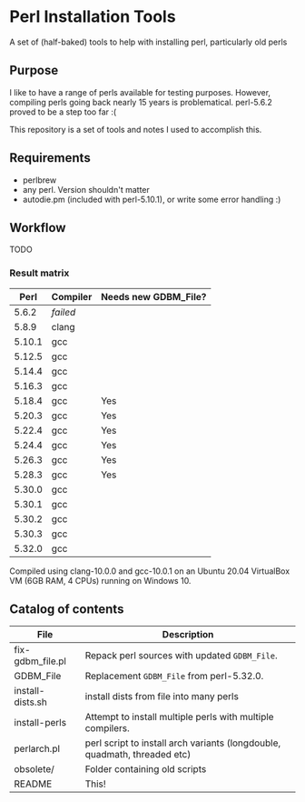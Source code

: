 # Perl Installation Tools

A set of (half-baked) tools to help with installing perl, particularly
old perls

## Purpose

I like to have a range of perls available for testing
purposes. However, compiling perls going back nearly 15 years is
problematical. perl-5.6.2 proved to be a step too far :(

This repository is a set of tools and notes I used to accomplish this.

## Requirements

* perlbrew
* any perl. Version shouldn't matter
* autodie.pm (included with perl-5.10.1), or write some error handling :)

## Workflow

TODO

### Result matrix

Perl | Compiler | Needs new GDBM_File?
-|-|-
5.6.2  | _failed_ |
5.8.9  | clang |
5.10.1 | gcc |
5.12.5 | gcc |
5.14.4 | gcc |
5.16.3 | gcc |
5.18.4 | gcc | Yes
5.20.3 | gcc | Yes
5.22.4 | gcc | Yes
5.24.4 | gcc | Yes
5.26.3 | gcc | Yes
5.28.3 | gcc | Yes
5.30.0 | gcc |
5.30.1 | gcc |
5.30.2 | gcc |
5.30.3 | gcc |
5.32.0 | gcc |

Compiled using clang-10.0.0 and gcc-10.0.1 on an Ubuntu 20.04
VirtualBox VM (6GB RAM, 4 CPUs) running on Windows 10.

## Catalog of contents

File | Description
-|-
fix-gdbm_file.pl | Repack perl sources with updated ```GDBM_File```.
GDBM\_File | Replacement ```GDBM_File``` from perl-5.32.0.
install-dists.sh | install dists from file into many perls
install-perls | Attempt to install multiple perls with multiple compilers.
perlarch.pl | perl script to install arch variants (longdouble, quadmath, threaded etc)
obsolete/ | Folder containing old scripts
README | This!
